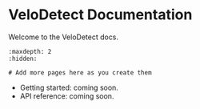 # VeloDetect Documentation

Welcome to the VeloDetect docs.

```{toctree}
:maxdepth: 2
:hidden:

# Add more pages here as you create them
```

- Getting started: coming soon.
- API reference: coming soon.

